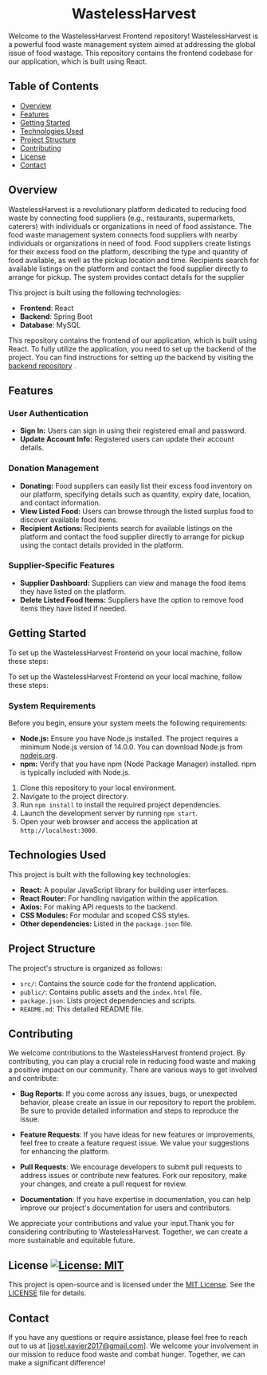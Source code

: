 <h1 align="center">WastelessHarvest</h1>

Welcome to the WastelessHarvest Frontend repository! 
WastelessHarvest is a powerful food waste management system aimed at addressing the global issue 
of food wastage. This repository contains the frontend codebase for our application, which is built using React.

## Table of Contents

- [Overview](#overview)
- [Features](#features)
- [Getting Started](#getting-started)
- [Technologies Used](#technologies-used)
- [Project Structure](#project-structure)
- [Contributing](#contributing)
- [License](#license)
- [Contact](#contact)

## Overview
WastelessHarvest is a revolutionary platform dedicated to reducing food waste by connecting food suppliers (e.g., restaurants, supermarkets, caterers) 
with individuals or organizations in need of food assistance.
The food waste management system connects food suppliers with nearby individuals or organizations in need of food. Food suppliers create listings for their excess food on
the platform, describing the type and quantity of food available, as well as the pickup location and time. Recipients  search for available listings on the platform and contact the food supplier directly to arrange for pickup. The system provides contact details for the supplier

This project is built using the following technologies:
- **Frontend**: React
- **Backend**: Spring Boot
- **Database**: MySQL

This repository contains the frontend of  our application, which is built using React.
To fully utilize the application, you need to set up the backend of the project. You can find instructions for setting up the backend by visiting the  [backend repository](https://github.com/Josel099/Wasteles-Harvest-backend) .


## Features

### User Authentication

- **Sign In:** Users can sign in using their registered email and password.
- **Update Account Info:** Registered users can update their account details.

### Donation Management

- **Donating:** Food suppliers can easily list their excess food inventory on our platform, specifying details such as quantity, expiry date, location, and contact information.
- **View Listed Food:** Users can browse through the listed surplus food to discover available food items.
- **Recipient Actions:** Recipients search for available listings on the platform and contact the food supplier directly to arrange for pickup using the contact details provided in the platform.

### Supplier-Specific Features

- **Supplier Dashboard:** Suppliers can view and manage the food items they have listed on the platform.
- **Delete Listed Food Items:** Suppliers have the option to remove food items they have listed if needed.

## Getting Started


To set up the WastelessHarvest Frontend on your local machine, follow these steps:

To set up the WastelessHarvest Frontend on your local machine, follow these steps:

### System Requirements

Before you begin, ensure your system meets the following requirements:

- **Node.js:** Ensure you have Node.js installed. The project requires a minimum Node.js version of 14.0.0. You can download Node.js from [nodejs.org](https://nodejs.org/).
- **npm:** Verify that you have npm (Node Package Manager) installed. npm is typically included with Node.js.

1. Clone this repository to your local environment.
2. Navigate to the project directory.
3. Run `npm install` to install the required project dependencies.
4. Launch the development server by running `npm start`.
5. Open your web browser and access the application at `http://localhost:3000`.

  
## Technologies Used

This project is built with the following key technologies:

- **React:** A popular JavaScript library for building user interfaces.
- **React Router:** For handling navigation within the application.
- **Axios:** For making API requests to the backend.
- **CSS Modules:** For modular and scoped CSS styles.
- **Other dependencies:** Listed in the `package.json` file.

## Project Structure

The project's structure is organized as follows:

- `src/`: Contains the source code for the frontend application.
- `public/`: Contains public assets and the `index.html` file.
- `package.json`: Lists project dependencies and scripts.
- `README.md`: This detailed README file.

## Contributing

We welcome contributions to the WastelessHarvest frontend project. By contributing, you can play a crucial role in reducing food waste and making a positive impact on our community. There are various ways to get involved and contribute:

- **Bug Reports**: If you come across any issues, bugs, or unexpected behavior, please create an issue in our repository to report the problem. Be sure to provide detailed information and steps to reproduce the issue.

- **Feature Requests**: If you have ideas for new features or improvements, feel free to create a feature request issue. We value your suggestions for enhancing the platform.

- **Pull Requests**: We encourage developers to submit pull requests to address issues or contribute new features. Fork our repository, make your changes, and create a pull request for review.

- **Documentation**: If you have expertise in documentation, you can help improve our project's documentation for users and contributors.

We appreciate your contributions and value your input.Thank you for considering contributing to WastelessHarvest. Together, we can create a more sustainable and equitable future.

## License   [![License: MIT](https://img.shields.io/badge/License-MIT-yellow.svg)](https://opensource.org/licenses/MIT)
This project is open-source and is licensed under the [MIT License](LICENSE). See the [LICENSE](LICENSE) file for details.


## Contact

If you have any questions or require assistance, please feel free to reach out to us at [josel.xavier2017@gmail.com]. We welcome your involvement in our mission to reduce food waste and combat hunger. Together, we can make a significant difference!

